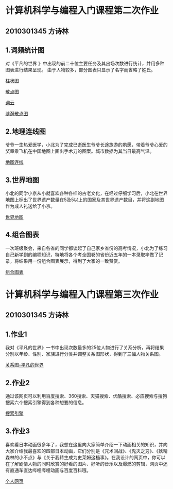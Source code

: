 # 计算机科学与编程入门课程第二次作业

## 2010301345 方诗林

## 1.词频统计图

对《平凡的世界 》中出现的前二十位主要任务及其出场次数进行统计，并用多种图表进行结果呈现。
由于人物较多，部分图表只显示了名字而省略了姓氏。

[柱状图](http://Allyn-uuu.github.io/柱状图.html)

[散点图](http://Allyn-uuu.github.io/散点图.html)

[词云](http://Allyn-uuu.github.io/词云.html)

[涟漪散点图](http://Allyn-uuu.github.io/涟漪散点图.html)

## 2.地理连线图

爷爷一生热爱医学，小北为了完成已逝医生爷爷长途旅游的夙愿，带着爷爷心爱的奖章乘飞机在中国地图上画出手术刀的图案。城市数据为其当日最高气温。

[地图连线](http://Allyn-uuu.github.io/地图连线.html)

## 3.世界地图

小北的同学小京从小就喜欢各种各样的古老文化，在经过仔细学习后，小北在世界地图上标出了世界遗产数量在5及5以上的国家及其世界遗产数目，并将这副地图作为成人礼送给了小京。

[世界地图](http://Allyn-uuu.github.io/世界地图.html)

## 4.组合图表

一次班级聚会，来自各省的同学都谈起了自己家乡省份的高考情况，小北为了练习自己新学到的编程知识，特地将各个考全国卷的省份近五年的一本录取率做了记录，将结果用一份组合图表展示，得到了大家的一致赞赏。

[组合图表](http://Allyn-uuu.github.io/组合图表.html)


# 计算机科学与编程入门课程第三次作业

## 2010301345 方诗林

## 1.作业1

我对《平凡的世界》一书中出现次数最多的25位人物进行了关系分析，再将结果分别以年龄、性别、家族进行分类并调整关系图形状，得到了三幅人物关系图。

[关系图-平凡的世界](http://Allyn-uuu.github.io/关系图-平凡的世界.html)


## 2.作业2
通过该网页可以利用百度搜索、360搜索、天猫搜索、优酷搜索、必应搜索与搜狗搜索六个搜索引擎得到各种想要的信息。

[搜索引擎](http://Allyn-uuu.github.io/搜索引擎.html)

## 3.作业3

喜欢看日本动画很多年了，我想在这里向大家简单介绍一下动画相关的知识，并向大家介绍我最喜欢的四部日本动画，它们分别是《咒术回战》、《鬼灭之刃》、《妖精森林的小不点》与《关于我转生成为史莱姆这档事》。在我设计的网页中，你可以在了解剧情人物的同时欣赏的好看的图片、好听的音乐以及爆燃的剪辑，网页中还有直通车直达哔哩哔哩动画与百度百科哦。

[个人网页](http://Allyn-uuu.github.io/个人网页.html)


